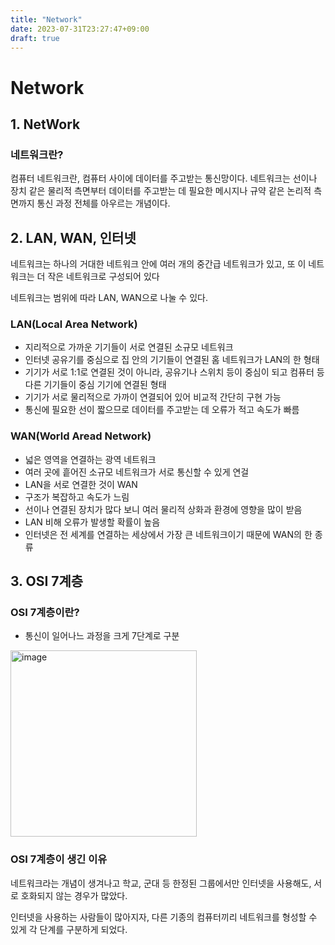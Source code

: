 ```yaml
---
title: "Network"
date: 2023-07-31T23:27:47+09:00
draft: true
---
```


# Network
## 1. NetWork
### 네트워크란?
컴퓨터 네트워크란, 컴퓨터 사이에 데이터를 주고받는 통신망이다.
네트워크는 선이나 장치 같은 물리적 측면부터 데이터를 주고받는 데 필요한 메시지나 규약 같은 논리적 측면까지 통신 과정 전체를 아우르는 개념이다.

## 2. LAN, WAN, 인터넷
네트워크는 하나의 거대한 네트워크 안에 여러 개의 중간급 네트워크가 있고, 또 이 네트워크는 더 작은 네트워크로 구성되어 있다

네트워크는 범위에 따라 LAN, WAN으로 나눌 수 있다.

### LAN(Local Area Network)
- 지리적으로 가까운 기기들이 서로 연결된 소규모 네트워크
- 인터넷 공유기를 중심으로 집 안의 기기들이 연결된 홈 네트워크가 LAN의 한 형태
- 기기가 서로 1:1로 연결된 것이 아니라, 공유기나 스위치 등이 중심이 되고 컴퓨터 등 다른 기기들이 중심 기기에 연결된 형태
- 기기가 서로 물리적으로 가까이 연결되어 있어 비교적 간단히 구현 가능
-  통신에 필요한 선이 짧으므로 데이터를 주고받는 데 오류가 적고 속도가 빠름

### WAN(World Aread Network)
- 넓은 영역을 연결하는 광역 네트워크
- 여러 곳에 흩어진 소규모 네트워크가 서로 통신할 수 있게 연걸
- LAN을 서로 연결한 것이 WAN
- 구조가 복잡하고 속도가 느림
- 선이나 연결된 장치가 많다 보니 여러 물리적 상화과 환경에 영향을 많이 받음
- LAN 비해 오류가 발생할 확률이 높음
- 인터넷은 전 세계를 연결하는 세상에서 가장 큰 네트워크이기 때문에 WAN의 한 종류


## 3. OSI 7계층
### OSI 7계층이란?
- 통신이 일어나느 과정을 크게 7단계로 구분

<img width="298" alt="image" src="https://github.com/yumin00/blog/assets/130362583/d87def74-a9b4-4f26-aabd-72f692d60644">

### OSI 7계층이 생긴 이유
네트워크라는 개념이 생겨나고 학교, 군대 등 한정된 그룹에서만 인터넷을 사용해도, 서로 호화되지 않는 경우가 많았다.

인터넷을 사용하는 사람들이 많아지자, 다른 기종의 컴퓨터끼리 네트워크를 형성할 수 있게 각 단계를 구분하게 되었다.